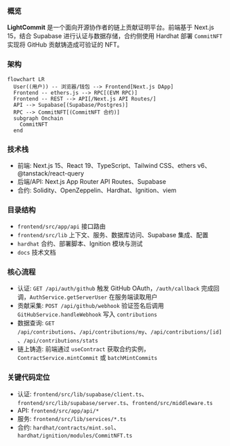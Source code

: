 ### 概览

**LightCommit** 是一个面向开源协作者的链上贡献证明平台。前端基于 Next.js 15，结合 Supabase 进行认证与数据存储，合约侧使用 Hardhat 部署 `CommitNFT` 实现将 GitHub 贡献铸造成可验证的 NFT。

### 架构

```mermaid
flowchart LR
  User((用户)) -- 浏览器/钱包 --> Frontend[Next.js DApp]
  Frontend -- ethers.js --> RPC[(EVM RPC)]
  Frontend -- REST --> API[/Next.js API Routes/]
  API --> Supabase[(Supabase/Postgres)]
  RPC --> CommitNFT[(CommitNFT 合约)]
  subgraph Onchain
    CommitNFT
  end
```

### 技术栈

- 前端: Next.js 15、React 19、TypeScript、Tailwind CSS、ethers v6、@tanstack/react-query
- 后端/API: Next.js App Router API Routes、Supabase
- 合约: Solidity、OpenZeppelin、Hardhat、Ignition、viem

### 目录结构

- `frontend/src/app/api` 接口路由
- `frontend/src/lib` 上下文、服务、数据库访问、Supabase 集成、配置
- `hardhat` 合约、部署脚本、Ignition 模块与测试
- `docs` 技术文档

### 核心流程

- 认证: `GET /api/auth/github` 触发 GitHub OAuth，`/auth/callback` 完成回调，`AuthService.getServerUser` 在服务端读取用户
- 贡献采集: `POST /api/github/webhook` 验证签名后调用 `GitHubService.handleWebhook` 写入 `contributions`
- 数据查询: `GET /api/contributions`、`/api/contributions/my`、`/api/contributions/[id]`、`/api/contributions/stats`
- 链上铸造: 前端通过 `useContract` 获取合约实例，`ContractService.mintCommit` 或 `batchMintCommits`

### 关键代码定位

- 认证: `frontend/src/lib/supabase/client.ts`、`frontend/src/lib/supabase/server.ts`、`frontend/src/middleware.ts`
- API: `frontend/src/app/api/*`
- 服务: `frontend/src/lib/services/*.ts`
- 合约: `hardhat/contracts/mint.sol`、`hardhat/ignition/modules/CommitNFT.ts`

